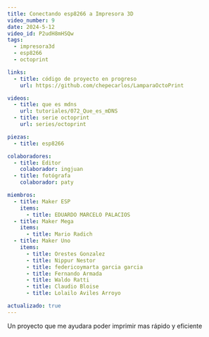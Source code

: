 ```yaml
---
title: Conectando esp8266 a Impresora 3D
video_number: 9
date: 2024-5-12
video_id: P2udH8mHSQw
tags:
  - impresora3d
  - esp8266
  - octoprint

links:
  - title: código de proyecto en progreso
    url: https://github.com/chepecarlos/LamparaOctoPrint

videos:
  - title: que es mdns
    url: tutoriales/072_Que_es_mDNS
  - title: serie octoprint
    url: series/octoprint

piezas:
  - title: esp8266

colaboradores:
  - title: Editor
    colaborador: ingjuan
  - title: fotógrafa
    colaborador: paty

miembros:
  - title: Maker ESP
    items:
      - title: EDUARDO MARCELO PALACIOS
  - title: Maker Mega
    items:
      - title: Mario Radich
  - title: Maker Uno
    items:
      - title: Orestes Gonzalez
      - title: Nippur Nestor
      - title: federicoymarta garcia garcia
      - title: Fernando Armada
      - title: Waldo Ratti
      - title: Claudio Bloise
      - title: Lolailo Aviles Arroyo

actualizado: true
---
```


Un proyecto que me ayudara poder imprimir mas rápido y eficiente
